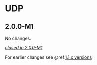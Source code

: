 # UDP

## 2.0.0-M1

No changes.

[*closed in 2.0.0-M1*](https://github.com/akka/alpakka/issues?q=is%3Aclosed+milestone%3A2.0.0-M1+label%3Ap%3Audp)

For earlier changes see @ref:[1.1.x versions](../1.1.x/udp.md)
